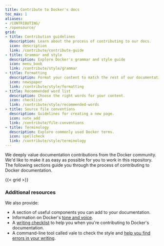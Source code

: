 ```yaml
---
title: Contribute to Docker's docs
toc_max: 1
aliases:
- /CONTRIBUTING/
- /opensource/
grid:
- title: Contribution guidelines
  description: Learn about the process of contributing to our docs.
  icon: description
  link: /contribute/contribute-guide
- title: Grammar and style
  description: Explore Docker's grammar and style guide
  icon: menu_book
  link: /contribute/style/grammar
- title: Formatting
  description: Format your content to match the rest of our documentation.
  icon: newspaper
  link: /contribute/style/formatting
- title: Recommended word list
  description: Choose the right words for your content.
  icon: checklist
  link: /contribute/style/recommended-words
- title: Source file conventions
  description: Guidelines for creating a new page.
  icon: note_add
  link: /contribute/file-conventions
- title: Terminology
  description: Explore commonly used Docker terms.
  icon: spellcheck
  link: /contribute/style/terminology
---
```


We deeply value documentation contributions from the Docker community. We'd like to make it as easy
as possible for you to work in this repository. The following sections guide you through the process of contributing to Docker documentation.

{{< grid >}}

### Additional resources

We also provide:

- A section of useful components you can add to your documentation.
- Information on Docker's [tone and voice](style/voice-tone.md).
- A [writing checklist](checklist.md) to help you when you're contributing to Docker's documentation.
- A command-line tool called vale to check the style and [help you find errors in your writing](contribute-guide.md#test-the-docs-locally).